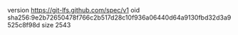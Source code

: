 version https://git-lfs.github.com/spec/v1
oid sha256:9e2b72650478f766c2b517d28c10f936a06440d64a9130fbd32d3a9525c8f98d
size 2543
